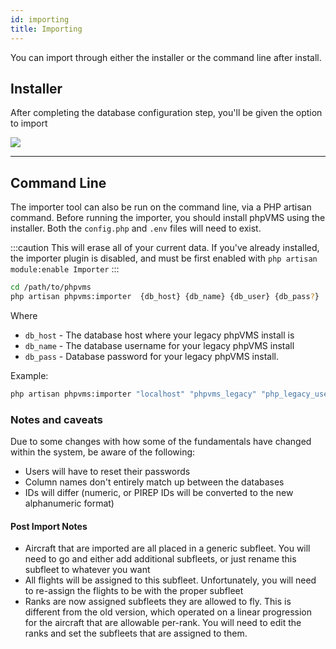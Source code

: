 ```yaml
---
id: importing
title: Importing
---
```

You can import through either the installer or the command line after install.

## Installer

After completing the database configuration step, you'll be given the option to import

![](img/06-va-information.png)

---

## Command Line

The importer tool can also be run on the command line, via a PHP artisan command. Before running the importer, you should install phpVMS using the installer. Both the `config.php` and `.env` files will need to exist.

:::caution
This will erase all of your current data. If you've already installed, the importer plugin is disabled, and must be first enabled with `php artisan module:enable Importer`
:::

```bash
cd /path/to/phpvms
php artisan phpvms:importer  {db_host} {db_name} {db_user} {db_pass?}
```

Where

* `db_host` - The database host where your legacy phpVMS install is
* `db_name` - The database username for your legacy phpVMS install
* `db_pass` - Database password for your legacy phpVMS install.

Example:

```bash
php artisan phpvms:importer "localhost" "phpvms_legacy" "php_legacy_username" "phpvms_legacy_password"
```

### Notes and caveats

Due to some changes with how some of the fundamentals have changed within the system, be aware of the following:

* Users will have to reset their passwords
* Column names don't entirely match up between the databases
* IDs will differ (numeric, or PIREP IDs will be converted to the new alphanumeric format)

#### Post Import Notes

* Aircraft that are imported are all placed in a generic subfleet. You will need to go and either add additional subfleets, or just rename this subfleet to whatever you want
* All flights will be assigned to this subfleet. Unfortunately, you will need to re-assign the flights to be with the proper subfleet
* Ranks are now assigned subfleets they are allowed to fly. This is different from the old version, which operated on a linear progression for the aircraft that are allowable per-rank. You will need to edit the ranks and set the subfleets that are assigned to them.